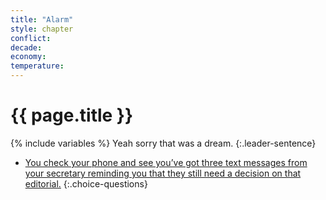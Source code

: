 ```yaml
---
title: "Alarm"
style: chapter
conflict: 
decade: 
economy: 
temperature: 
---
```


<h1>{{ page.title }}</h1>

{% include variables %}
Yeah sorry that was a dream.
{:.leader-sentence}

- [You check your phone and see you’ve got three text messages from your secretary reminding you that they still need a decision on that editorial.](chapter_global-south-uprising-and-slow-fade.html)
{:.choice-questions}
